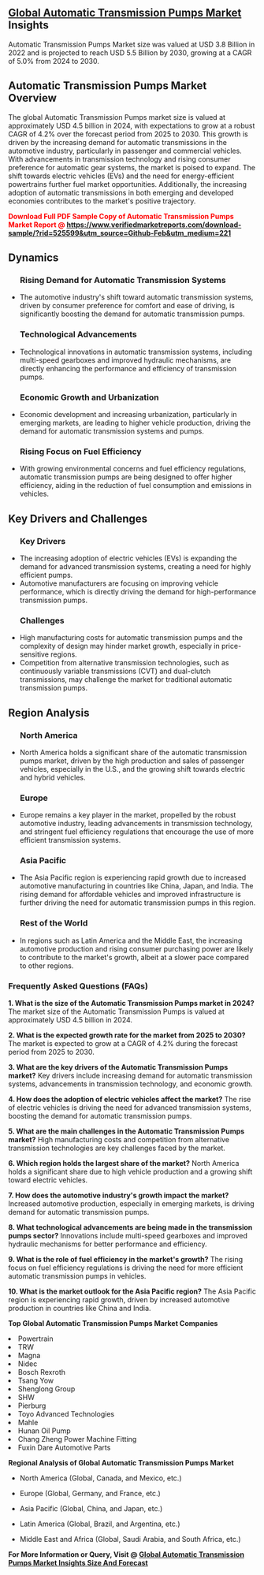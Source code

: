<h2><a href="https://www.verifiedmarketreports.com/download-sample/?rid=525599&amp;utm_source=Github&amp;utm_medium=221" target="_blank">Global Automatic Transmission Pumps Market</a> Insights</h2><p>Automatic Transmission Pumps Market size was valued at USD 3.8 Billion in 2022 and is projected to reach USD 5.5 Billion by 2030, growing at a CAGR of 5.0% from 2024 to 2030.</p><p><h2>Automatic Transmission Pumps Market Overview</h2> <p>The global Automatic Transmission Pumps market size is valued at approximately USD 4.5 billion in 2024, with expectations to grow at a robust CAGR of 4.2% over the forecast period from 2025 to 2030. This growth is driven by the increasing demand for automatic transmissions in the automotive industry, particularly in passenger and commercial vehicles. With advancements in transmission technology and rising consumer preference for automatic gear systems, the market is poised to expand. The shift towards electric vehicles (EVs) and the need for energy-efficient powertrains further fuel market opportunities. Additionally, the increasing adoption of automatic transmissions in both emerging and developed economies contributes to the market's positive trajectory.</p> <p><strong><p><span class=""><span style="color: #ff0000;"><strong>Download Full PDF Sample Copy of Automatic Transmission Pumps Market Report</strong> @ </span><a href="https://www.verifiedmarketreports.com/download-sample/?rid=525599&amp;utm_source=Github-Feb&amp;utm_medium=221" target="_blank">https://www.verifiedmarketreports.com/download-sample/?rid=525599&amp;utm_source=Github-Feb&amp;utm_medium=221</a></span></p></strong></p> <h2>Dynamics</h2> <ul> <h3>Rising Demand for Automatic Transmission Systems</h3> <li>The automotive industry's shift toward automatic transmission systems, driven by consumer preference for comfort and ease of driving, is significantly boosting the demand for automatic transmission pumps.</li> <h3>Technological Advancements</h3> <li>Technological innovations in automatic transmission systems, including multi-speed gearboxes and improved hydraulic mechanisms, are directly enhancing the performance and efficiency of transmission pumps.</li> <h3>Economic Growth and Urbanization</h3> <li>Economic development and increasing urbanization, particularly in emerging markets, are leading to higher vehicle production, driving the demand for automatic transmission systems and pumps.</li> <h3>Rising Focus on Fuel Efficiency</h3> <li>With growing environmental concerns and fuel efficiency regulations, automatic transmission pumps are being designed to offer higher efficiency, aiding in the reduction of fuel consumption and emissions in vehicles.</li> </ul> <h2>Key Drivers and Challenges</h2> <ul> <h3>Key Drivers</h3> <li>The increasing adoption of electric vehicles (EVs) is expanding the demand for advanced transmission systems, creating a need for highly efficient pumps.</li> <li>Automotive manufacturers are focusing on improving vehicle performance, which is directly driving the demand for high-performance transmission pumps.</li> <h3>Challenges</h3> <li>High manufacturing costs for automatic transmission pumps and the complexity of design may hinder market growth, especially in price-sensitive regions.</li> <li>Competition from alternative transmission technologies, such as continuously variable transmissions (CVT) and dual-clutch transmissions, may challenge the market for traditional automatic transmission pumps.</li> </ul> <h2>Region Analysis</h2> <ul> <h3>North America</h3> <li>North America holds a significant share of the automatic transmission pumps market, driven by the high production and sales of passenger vehicles, especially in the U.S., and the growing shift towards electric and hybrid vehicles.</li> <h3>Europe</h3> <li>Europe remains a key player in the market, propelled by the robust automotive industry, leading advancements in transmission technology, and stringent fuel efficiency regulations that encourage the use of more efficient transmission systems.</li> <h3>Asia Pacific</h3> <li>The Asia Pacific region is experiencing rapid growth due to increased automotive manufacturing in countries like China, Japan, and India. The rising demand for affordable vehicles and improved infrastructure is further driving the need for automatic transmission pumps in this region.</li> <h3>Rest of the World</h3> <li>In regions such as Latin America and the Middle East, the increasing automotive production and rising consumer purchasing power are likely to contribute to the market's growth, albeit at a slower pace compared to other regions.</li> </ul> <h3>Frequently Asked Questions (FAQs)</h3> <p><strong>1. What is the size of the Automatic Transmission Pumps market in 2024?</strong> The market size of the Automatic Transmission Pumps is valued at approximately USD 4.5 billion in 2024.</p> <p><strong>2. What is the expected growth rate for the market from 2025 to 2030?</strong> The market is expected to grow at a CAGR of 4.2% during the forecast period from 2025 to 2030.</p> <p><strong>3. What are the key drivers of the Automatic Transmission Pumps market?</strong> Key drivers include increasing demand for automatic transmission systems, advancements in transmission technology, and economic growth.</p> <p><strong>4. How does the adoption of electric vehicles affect the market?</strong> The rise of electric vehicles is driving the need for advanced transmission systems, boosting the demand for automatic transmission pumps.</p> <p><strong>5. What are the main challenges in the Automatic Transmission Pumps market?</strong> High manufacturing costs and competition from alternative transmission technologies are key challenges faced by the market.</p> <p><strong>6. Which region holds the largest share of the market?</strong> North America holds a significant share due to high vehicle production and a growing shift toward electric vehicles.</p> <p><strong>7. How does the automotive industry's growth impact the market?</strong> Increased automotive production, especially in emerging markets, is driving demand for automatic transmission pumps.</p> <p><strong>8. What technological advancements are being made in the transmission pumps sector?</strong> Innovations include multi-speed gearboxes and improved hydraulic mechanisms for better performance and efficiency.</p> <p><strong>9. What is the role of fuel efficiency in the market's growth?</strong> The rising focus on fuel efficiency regulations is driving the need for more efficient automatic transmission pumps in vehicles.</p> <p><strong>10. What is the market outlook for the Asia Pacific region?</strong> The Asia Pacific region is experiencing rapid growth, driven by increased automotive production in countries like China and India.</p> </p><p><strong>Top Global Automatic Transmission Pumps Market Companies</strong></p><div data-test-id=""><p><li>Powertrain</li><li> TRW</li><li> Magna</li><li> Nidec</li><li> Bosch Rexroth</li><li> Tsang Yow</li><li> Shenglong Group</li><li> SHW</li><li> Pierburg</li><li> Toyo Advanced Technologies</li><li> Mahle</li><li> Hunan Oil Pump</li><li> Chang Zheng Power Machine Fitting</li><li> Fuxin Dare Automotive Parts</li></p><div><strong>Regional Analysis of&nbsp;Global Automatic Transmission Pumps Market</strong></div><ul><li dir="ltr"><p dir="ltr">North America&nbsp;(Global, Canada, and Mexico, etc.)</p></li><li dir="ltr"><p dir="ltr">Europe (Global, Germany, and France, etc.)</p></li><li dir="ltr"><p dir="ltr">Asia Pacific&nbsp;(Global, China, and Japan, etc.)</p></li><li dir="ltr"><p dir="ltr">Latin America&nbsp;(Global, Brazil, and Argentina, etc.)</p></li><li dir="ltr">Middle East and Africa&nbsp;(Global, Saudi Arabia, and South Africa, etc.)</li></ul><p><strong>For More Information or Query, Visit @&nbsp;</strong><strong><a href="https://www.verifiedmarketreports.com/product/automatic-transmission-pumps-market-size-and-forecast/?utm_source=Github&amp;utm_medium=221" target="_blank">Global Automatic Transmission Pumps Market Insights Size And Forecast</a></strong></p></div>
